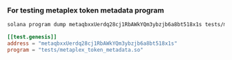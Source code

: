 <!-- markdownlint-disable -->

### For testing metaplex token metadata program

```sh
solana program dump metaqbxxUerdq28cj1RbAWkYQm3ybzjb6a8bt518x1s tests/metaplex_token_metadata.so
```

```toml
[[test.genesis]]
address = "metaqbxxUerdq28cj1RbAWkYQm3ybzjb6a8bt518x1s"
program = "tests/metaplex_token_metadata.so"
```
